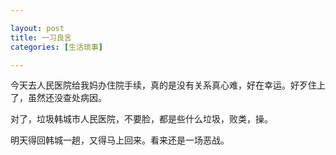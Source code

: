 ```yaml
---

layout: post
title: 一习良言
categories: [生活琐事]

---
```


今天去人民医院给我妈办住院手续，真的是没有关系真心难，好在幸运。好歹住上了，虽然还没查处病因。

对了，垃圾韩城市人民医院，不要脸，都是些什么垃圾，败类，操。

明天得回韩城一趟，又得马上回来。看来还是一场恶战。